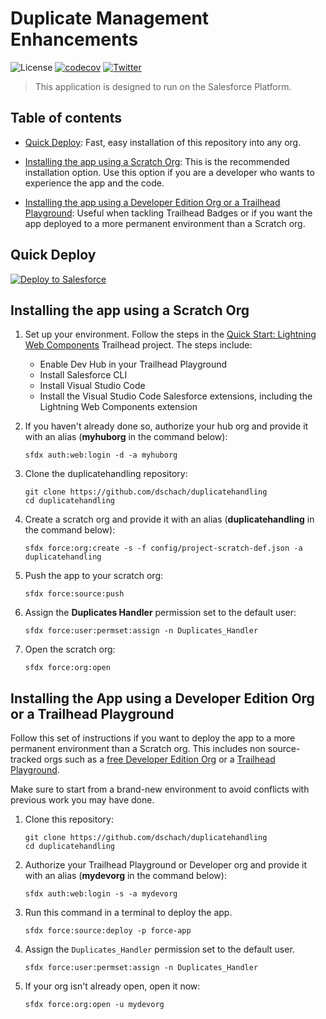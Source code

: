# Duplicate Management Enhancements

![License](https://img.shields.io/github/license/dschach/duplicatehandling)
[![codecov](https://codecov.io/gh/dschach/duplicatehandling/branch/main/graph/badge.svg?token=4353PVRMRH)](https://codecov.io/gh/dschach/duplicatehandling)
[![Twitter](https://img.shields.io/twitter/follow/dschach.svg?style=social)](https://img.shields.io/twitter/follow/dschach.svg?style=social)

> This application is designed to run on the Salesforce Platform.

## Table of contents

-   [Quick Deploy](#quick-deploy): Fast, easy installation of this repository into any org.

-   [Installing the app using a Scratch Org](#installing-the-app-using-a-scratch-org): This is the recommended installation option. Use this option if you are a developer who wants to experience the app and the code.

-   [Installing the app using a Developer Edition Org or a Trailhead Playground](#installing-the-app-using-a-developer-edition-org-or-a-trailhead-playground): Useful when tackling Trailhead Badges or if you want the app deployed to a more permanent environment than a Scratch org.

## Quick Deploy

<a href="https://githubsfdeploy.herokuapp.com">
  <img alt="Deploy to Salesforce"
       src="https://raw.githubusercontent.com/afawcett/githubsfdeploy/master/deploy.png">
</a>

## Installing the app using a Scratch Org

1. Set up your environment. Follow the steps in the [Quick Start: Lightning Web Components](https://trailhead.salesforce.com/content/learn/projects/quick-start-lightning-web-components/) Trailhead project. The steps include:

    - Enable Dev Hub in your Trailhead Playground
    - Install Salesforce CLI
    - Install Visual Studio Code
    - Install the Visual Studio Code Salesforce extensions, including the Lightning Web Components extension

1. If you haven't already done so, authorize your hub org and provide it with an alias (**myhuborg** in the command below):

    ```
    sfdx auth:web:login -d -a myhuborg
    ```

1. Clone the duplicatehandling repository:

    ```
    git clone https://github.com/dschach/duplicatehandling
    cd duplicatehandling
    ```

1. Create a scratch org and provide it with an alias (**duplicatehandling** in the command below):

    ```
    sfdx force:org:create -s -f config/project-scratch-def.json -a duplicatehandling
    ```

1. Push the app to your scratch org:

    ```
    sfdx force:source:push
    ```

1. Assign the **Duplicates Handler** permission set to the default user:

    ```
    sfdx force:user:permset:assign -n Duplicates_Handler
    ```

1. Open the scratch org:

    ```
    sfdx force:org:open
    ```

## Installing the App using a Developer Edition Org or a Trailhead Playground

Follow this set of instructions if you want to deploy the app to a more permanent environment than a Scratch org.
This includes non source-tracked orgs such as a [free Developer Edition Org](https://developer.salesforce.com/signup) or a [Trailhead Playground](https://trailhead.salesforce.com/).

Make sure to start from a brand-new environment to avoid conflicts with previous work you may have done.

1. Clone this repository:

    ```
    git clone https://github.com/dschach/duplicatehandling
    cd duplicatehandling
    ```

1. Authorize your Trailhead Playground or Developer org and provide it with an alias (**mydevorg** in the command below):

    ```
    sfdx auth:web:login -s -a mydevorg
    ```

1. Run this command in a terminal to deploy the app.

    ```
    sfdx force:source:deploy -p force-app
    ```

1. Assign the `Duplicates_Handler` permission set to the default user.

    ```
    sfdx force:user:permset:assign -n Duplicates_Handler
    ```

1. If your org isn't already open, open it now:

    ```
    sfdx force:org:open -u mydevorg
    ```